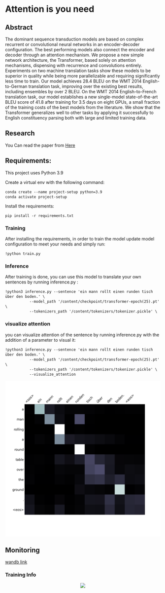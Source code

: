 # Attention is you need

## Abstract
The dominant sequence transduction models are based on complex recurrent or convolutional neural networks in an encoder-decoder configuration. The best performing models also connect the encoder and decoder through an attention mechanism. We propose a new simple network architecture, the Transformer, based solely on attention mechanisms, dispensing with recurrence and convolutions entirely. Experiments on two machine translation tasks show these models to be superior in quality while being more parallelizable and requiring significantly less time to train. Our model achieves 28.4 BLEU on the WMT 2014 English-to-German translation task, improving over the existing best results, including ensembles by over 2 BLEU. On the WMT 2014 English-to-French translation task, our model establishes a new single-model state-of-the-art BLEU score of 41.8 after training for 3.5 days on eight GPUs, a small fraction of the training costs of the best models from the literature. We show that the Transformer generalizes well to other tasks by applying it successfully to English constituency parsing both with large and limited training data.
## Research
You Can read the paper from [Here](https://arxiv.org/abs/1706.03762?amp=1)

## Requirements:

This project uses Python 3.9

Create a virtual env with the following command:

```
conda create --name project-setup python=3.9
conda activate project-setup
```

Install the requirements:

```
pip install -r requirements.txt
```

### Training

After installing the requirements, in order to train the model update model configuration to meet your needs and simply run:

```
!python train.py
```

### Inference

After training is done, you can use this model to translate your own sentences by running inference.py :

```
!python3 inference.py --sentence 'ein mann rollt einen runden tisch über den boden.' \
           --model_path '/content/checkpoint/transformer-epoch(25).pt' \
           --tokenizers_path '/content/tokenizers/tokenizer.pickle' \
```

### visualize attention
you can visualize attention of the sentence by running inference.py with the addition of a parameter to visual it:

```
!python3 inference.py --sentence 'ein mann rollt einen runden tisch über den boden.' \
           --model_path '/content/checkpoint/transformer-epoch(25).pt' \
           --tokenizers_path '/content/tokenizers/tokenizer.pickle' \
           --visualize_attention
```
<p align="center">
    <img src="assets/attention.png" width="800"\>
</p>


## Monitoring
[wandb link](https://wandb.ai/muhammed266/attention-is-all-you-need?workspace=user-muhammed266)

### Training Info
<p align="center">
    <img src="assets/training_info.jpg" width="800"\>
</p>
